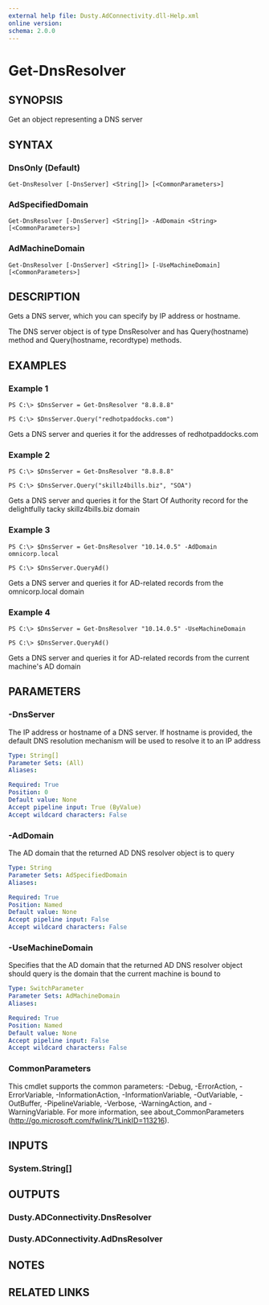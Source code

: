 ```yaml
---
external help file: Dusty.AdConnectivity.dll-Help.xml
online version: 
schema: 2.0.0
---
```


# Get-DnsResolver

## SYNOPSIS
Get an object representing a DNS server

## SYNTAX

### DnsOnly (Default)
```
Get-DnsResolver [-DnsServer] <String[]> [<CommonParameters>]
```

### AdSpecifiedDomain
```
Get-DnsResolver [-DnsServer] <String[]> -AdDomain <String> [<CommonParameters>]
```

### AdMachineDomain
```
Get-DnsResolver [-DnsServer] <String[]> [-UseMachineDomain] [<CommonParameters>]
```

## DESCRIPTION
Gets a DNS server, which you can specify by IP address or hostname.

The DNS server object is of type DnsResolver and has Query(hostname) method and Query(hostname, recordtype) methods.

## EXAMPLES

### Example 1
```
PS C:\> $DnsServer = Get-DnsResolver "8.8.8.8"

PS C:\> $DnsServer.Query("redhotpaddocks.com")
```

Gets a DNS server and queries it for the addresses of redhotpaddocks.com

### Example 2
```
PS C:\> $DnsServer = Get-DnsResolver "8.8.8.8"

PS C:\> $DnsServer.Query("skillz4bills.biz", "SOA")
```

Gets a DNS server and queries it for the Start Of Authority record for the delightfully tacky skillz4bills.biz domain

### Example 3
```
PS C:\> $DnsServer = Get-DnsResolver "10.14.0.5" -AdDomain omnicorp.local

PS C:\> $DnsServer.QueryAd()
```

Gets a DNS server and queries it for AD-related records from the omnicorp.local domain

### Example 4
```
PS C:\> $DnsServer = Get-DnsResolver "10.14.0.5" -UseMachineDomain

PS C:\> $DnsServer.QueryAd()
```

Gets a DNS server and queries it for AD-related records from the current machine's AD domain

## PARAMETERS

### -DnsServer
The IP address or hostname of a DNS server. If hostname is provided, the default DNS resolution mechanism will be used to resolve it to an IP address

```yaml
Type: String[]
Parameter Sets: (All)
Aliases: 

Required: True
Position: 0
Default value: None
Accept pipeline input: True (ByValue)
Accept wildcard characters: False
```

### -AdDomain
The AD domain that the returned AD DNS resolver object is to query

```yaml
Type: String
Parameter Sets: AdSpecifiedDomain
Aliases: 

Required: True
Position: Named
Default value: None
Accept pipeline input: False
Accept wildcard characters: False
```

### -UseMachineDomain
Specifies that the AD domain that the returned AD DNS resolver object should query is the domain that the current machine is bound to

```yaml
Type: SwitchParameter
Parameter Sets: AdMachineDomain
Aliases: 

Required: True
Position: Named
Default value: None
Accept pipeline input: False
Accept wildcard characters: False
```

### CommonParameters
This cmdlet supports the common parameters: -Debug, -ErrorAction, -ErrorVariable, -InformationAction, -InformationVariable, -OutVariable, -OutBuffer, -PipelineVariable, -Verbose, -WarningAction, and -WarningVariable. For more information, see about_CommonParameters (http://go.microsoft.com/fwlink/?LinkID=113216).

## INPUTS

### System.String[]

## OUTPUTS

### Dusty.ADConnectivity.DnsResolver

### Dusty.ADConnectivity.AdDnsResolver

## NOTES

## RELATED LINKS

